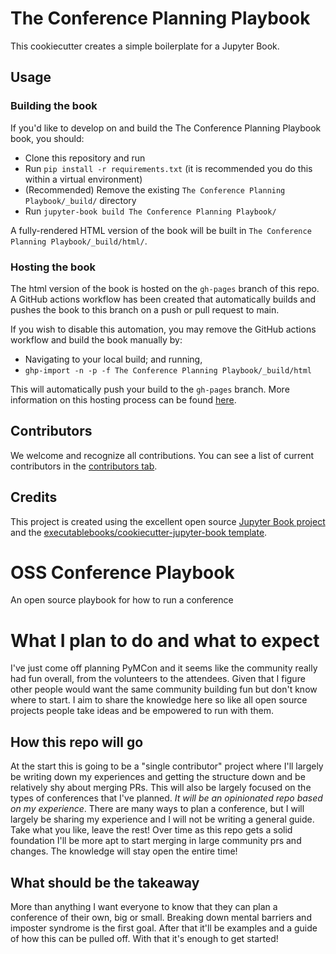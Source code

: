 # The Conference Planning Playbook

This cookiecutter creates a simple boilerplate for a Jupyter Book.

## Usage

### Building the book

If you'd like to develop on and build the The Conference Planning Playbook book, you should:

- Clone this repository and run
- Run `pip install -r requirements.txt` (it is recommended you do this within a virtual environment)
- (Recommended) Remove the existing `The Conference Planning Playbook/_build/` directory
- Run `jupyter-book build The Conference Planning Playbook/`

A fully-rendered HTML version of the book will be built in `The Conference Planning Playbook/_build/html/`.

### Hosting the book

The html version of the book is hosted on the `gh-pages` branch of this repo. A GitHub actions workflow has been created that automatically builds and pushes the book to this branch on a push or pull request to main.

If you wish to disable this automation, you may remove the GitHub actions workflow and build the book manually by:

- Navigating to your local build; and running,
- `ghp-import -n -p -f The Conference Planning Playbook/_build/html`

This will automatically push your build to the `gh-pages` branch. More information on this hosting process can be found [here](https://jupyterbook.org/publish/gh-pages.html#manually-host-your-book-with-github-pages).

## Contributors

We welcome and recognize all contributions. You can see a list of current contributors in the [contributors tab](https://github.com/canyon289/the_conference_planning_playbook/graphs/contributors).

## Credits

This project is created using the excellent open source [Jupyter Book project](https://jupyterbook.org/) and the [executablebooks/cookiecutter-jupyter-book template](https://github.com/executablebooks/cookiecutter-jupyter-book).

# OSS Conference Playbook
An open source playbook for how to run a conference

# What I plan to do and what to expect
I've just come off planning PyMCon and it seems like the community really had fun overall, from the volunteers to the attendees. Given that I figure other people would want the same community building fun but don't know where to start. I aim to share the knowledge here so like all open source projects people take ideas and be empowered to run with them.

## How this repo will go
At the start this is going to be a "single contributor" project where I'll largely be writing down my experiences and getting the structure down and be relatively shy about merging PRs. This will also be largely focused on the types of conferences that I've planned. *It will be an opinionated repo based on my experience*. There are many ways to plan a conference, but I will largely be sharing my experience and I will not be writing a general guide. Take what you like, leave the rest! Over time as this repo gets a solid foundation I'll be more apt to start merging in large community prs and changes. The knowledge will stay open the entire time!

## What should be the takeaway
More than anything I want everyone to know that they can plan a conference of their own, big or small. Breaking down mental barriers and imposter syndrome is the first goal. After that it'll be examples and a guide of how this can be pulled off. With that it's enough to get started!

